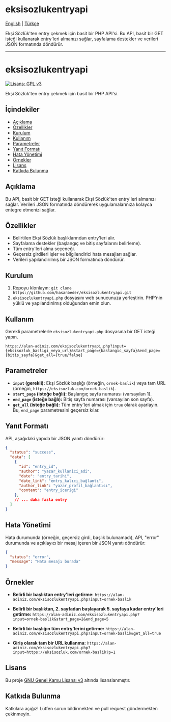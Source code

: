 # eksisozlukentryapi

[English](README.md) | [Türkçe](README_tr.md)

Ekşi Sözlük'ten entry çekmek için basit bir PHP API'si. Bu API, basit bir GET isteği kullanarak entry'leri almanızı sağlar, sayfalama destekler ve verileri JSON formatında döndürür.

---

# eksisozlukentryapi

[![Lisans: GPL v3](https://img.shields.io/badge/License-GPL%20v3-blue.svg)](https://www.gnu.org/licenses/gpl-3.0)

Ekşi Sözlük'ten entry çekmek için basit bir PHP API'si.

## İçindekiler

* [Açıklama](#açıklama)
* [Özellikler](#özellikler)
* [Kurulum](#kurulum)
* [Kullanım](#kullanım)
* [Parametreler](#parametreler)
* [Yanıt Formatı](#yanıt-formatı)
* [Hata Yönetimi](#hata-yönetimi)
* [Örnekler](#örnekler)
* [Lisans](#lisans)
* [Katkıda Bulunma](#katkıda-bulunma)


## Açıklama

Bu API, basit bir GET isteği kullanarak Ekşi Sözlük'ten entry'leri almanızı sağlar. Verileri JSON formatında döndürerek uygulamalarınıza kolayca entegre etmenizi sağlar.

## Özellikler

* Belirtilen Ekşi Sözlük başlıklarından entry'leri alır.
* Sayfalama destekler (başlangıç ve bitiş sayfalarını belirleme).
* Tüm entry'leri alma seçeneği.
* Geçersiz girdileri işler ve bilgilendirici hata mesajları sağlar.
* Verileri yapılandırılmış bir JSON formatında döndürür.


## Kurulum

1. Repoyu klonlayın: `git clone https://github.com/hasanbeder/eksisozlukentryapi.git`
2. `eksisozlukentryapi.php` dosyasını web sunucunuza yerleştirin. PHP'nin yüklü ve yapılandırılmış olduğundan emin olun.


## Kullanım

Gerekli parametrelerle `eksisozlukentryapi.php` dosyasına bir GET isteği yapın.

```
https://alan-adiniz.com/eksisozlukentryapi.php?input={eksisozluk_basligi_veya_url}&start_page={baslangic_sayfa}&end_page={bitis_sayfa}&get_all={true/false}
```


## Parametreler

* **`input` (gerekli):** Ekşi Sözlük başlığı (örneğin, `ornek-baslik`) veya tam URL (örneğin, `https://eksisozluk.com/ornek-baslik`).
* **`start_page` (isteğe bağlı):** Başlangıç sayfa numarası (varsayılan 1).
* **`end_page` (isteğe bağlı):** Bitiş sayfa numarası (varsayılan son sayfa).
* **`get_all` (isteğe bağlı):** Tüm entry'leri almak için `true` olarak ayarlayın.  Bu, `end_page` parametresini geçersiz kılar.


## Yanıt Formatı

API, aşağıdaki yapıda bir JSON yanıtı döndürür:

```json
{
  "status": "success",
  "data": [
    {
      "id": "entry_id",
      "author": "yazar_kullanici_adi",
      "date": "entry_tarihi",
      "date_link": "entry_kalıcı_bağlantı",
      "author_link": "yazar_profil_bağlantısı",
      "content": "entry_icerigi"
    },
    // ... daha fazla entry
  ]
}
```


## Hata Yönetimi

Hata durumunda (örneğin, geçersiz girdi, başlık bulunamadı), API, "error" durumunda ve açıklayıcı bir mesaj içeren bir JSON yanıtı döndürür:

```json
{
  "status": "error",
  "message": "Hata mesajı burada"
}
```


## Örnekler

* **Belirli bir başlıktan entry'leri getirme:**
  `https://alan-adiniz.com/eksisozlukentryapi.php?input=ornek-baslik`

* **Belirli bir başlıktan, 2. sayfadan başlayarak 5. sayfaya kadar entry'leri getirme:**
  `https://alan-adiniz.com/eksisozlukentryapi.php?input=ornek-baslik&start_page=2&end_page=5`

* **Belirli bir başlığın tüm entry'lerini getirme:**
  `https://alan-adiniz.com/eksisozlukentryapi.php?input=ornek-baslik&get_all=true`

* **Giriş olarak tam bir URL kullanma:**
    `https://alan-adiniz.com/eksisozlukentryapi.php?input=https://eksisozluk.com/ornek-baslik?p=1`



## Lisans

Bu proje [GNU Genel Kamu Lisansı v3](https://www.gnu.org/licenses/gpl-3.0) altında lisanslanmıştır.


## Katkıda Bulunma

Katkılara açığız! Lütfen sorun bildirmekten ve pull request göndermekten çekinmeyin.